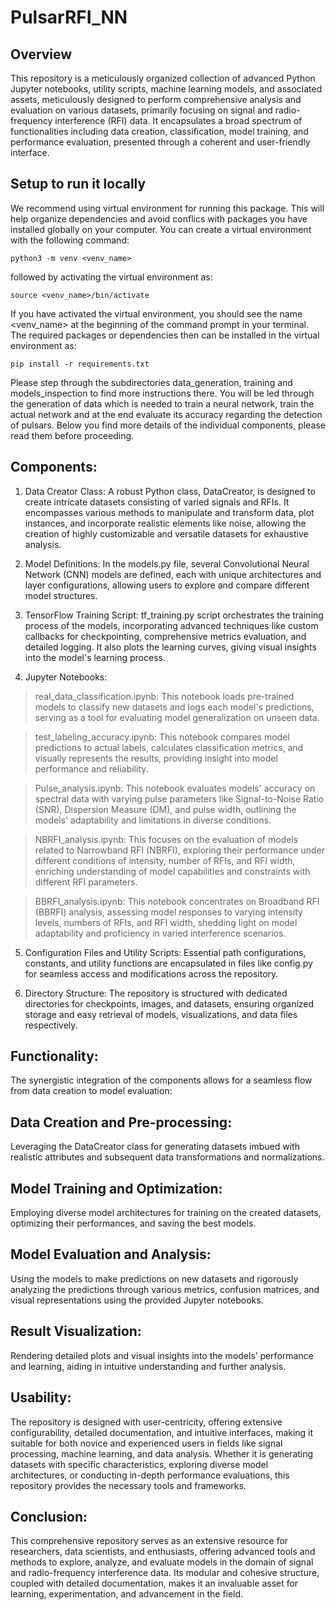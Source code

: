 # PulsarRFI_NN

## Overview
This repository is a meticulously organized collection of advanced Python Jupyter notebooks, utility scripts, machine learning models, and associated assets, meticulously designed to perform comprehensive analysis and evaluation on various datasets, primarily focusing on signal and radio-frequency interference (RFI) data. It encapsulates a broad spectrum of functionalities including data creation, classification, model training, and performance evaluation, presented through a coherent and user-friendly interface.

## Setup to run it locally
We recommend using virtual environment for running this package. This will help organize dependencies and avoid conflics with packages you have installed globally on your computer. You can create a virtual environment with the following command:
```
python3 -m venv <venv_name>
``` 
followed by activating the virtual environment as:
```
source <venv_name>/bin/activate
```
If you have activated the virtual environment, you should see the name <venv_name> at the beginning of the command prompt in your terminal. The required packages or dependencies then can be installed in the virtual environment as:
```
pip install -r requirements.txt
```
Please step through the subdirectories data_generation, training and models_inspection to find more instructions there. You will be led through the generation of data which is needed to train a neural network, train the actual network and at the end evaluate its accuracy regarding the detection of pulsars. Below you find more details of the individual components, please read them before proceeding.

## Components:
1. Data Creator Class:
A robust Python class, DataCreator, is designed to create intricate datasets consisting of varied signals and RFIs. It encompasses various methods to manipulate and transform data, plot instances, and incorporate realistic elements like noise, allowing the creation of highly customizable and versatile datasets for exhaustive analysis.

2. Model Definitions:
In the models.py file, several Convolutional Neural Network (CNN) models are defined, each with unique architectures and layer configurations, allowing users to explore and compare different model structures.

3. TensorFlow Training Script:
tf_training.py script orchestrates the training process of the models, incorporating advanced techniques like custom callbacks for checkpointing, comprehensive metrics evaluation, and detailed logging. It also plots the learning curves, giving visual insights into the model's learning process.

4. Jupyter Notebooks:

> real_data_classification.ipynb:
> This notebook loads pre-trained models to classify new datasets and logs each model's predictions, serving as a tool for evaluating model generalization on unseen data.

> test_labeling_accuracy.ipynb:
> This notebook compares model predictions to actual labels, calculates classification metrics, and visually represents the results, providing insight into model performance and reliability.

> Pulse_analysis.ipynb:
> This notebook evaluates models' accuracy on spectral data with varying pulse parameters like Signal-to-Noise Ratio (SNR), Dispersion Measure (DM), and pulse width, outlining the models' adaptability and limitations in diverse conditions.

> NBRFI_analysis.ipynb:
> This focuses on the evaluation of models related to Narrowband RFI (NBRFI), exploring their performance under different conditions of intensity, number of RFIs, and RFI width, enriching understanding of model capabilities and constraints with different RFI parameters.

> BBRFI_analysis.ipynb:
> This notebook concentrates on Broadband RFI (BBRFI) analysis, assessing model responses to varying intensity levels, numbers of RFIs, and RFI width, shedding light on model adaptability and proficiency in varied interference scenarios.

5. Configuration Files and Utility Scripts:
Essential path configurations, constants, and utility functions are encapsulated in files like config.py for seamless access and modifications across the repository.

6. Directory Structure:
The repository is structured with dedicated directories for checkpoints, images, and datasets, ensuring organized storage and easy retrieval of models, visualizations, and data files respectively.

## Functionality:
The synergistic integration of the components allows for a seamless flow from data creation to model evaluation:

## Data Creation and Pre-processing:
Leveraging the DataCreator class for generating datasets imbued with realistic attributes and subsequent data transformations and normalizations.

## Model Training and Optimization:
Employing diverse model architectures for training on the created datasets, optimizing their performances, and saving the best models.

## Model Evaluation and Analysis:
Using the models to make predictions on new datasets and rigorously analyzing the predictions through various metrics, confusion matrices, and visual representations using the provided Jupyter notebooks.

## Result Visualization:
Rendering detailed plots and visual insights into the models’ performance and learning, aiding in intuitive understanding and further analysis.

## Usability:
The repository is designed with user-centricity, offering extensive configurability, detailed documentation, and intuitive interfaces, making it suitable for both novice and experienced users in fields like signal processing, machine learning, and data analysis. Whether it is generating datasets with specific characteristics, exploring diverse model architectures, or conducting in-depth performance evaluations, this repository provides the necessary tools and frameworks.

## Conclusion:
This comprehensive repository serves as an extensive resource for researchers, data scientists, and enthusiasts, offering advanced tools and methods to explore, analyze, and evaluate models in the domain of signal and radio-frequency interference data. Its modular and cohesive structure, coupled with detailed documentation, makes it an invaluable asset for learning, experimentation, and advancement in the field.